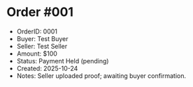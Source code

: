 # Order #001

- OrderID: 0001
- Buyer: Test Buyer
- Seller: Test Seller
- Amount: $100
- Status: Payment Held (pending)
- Created: 2025-10-24
- Notes: Seller uploaded proof; awaiting buyer confirmation.

